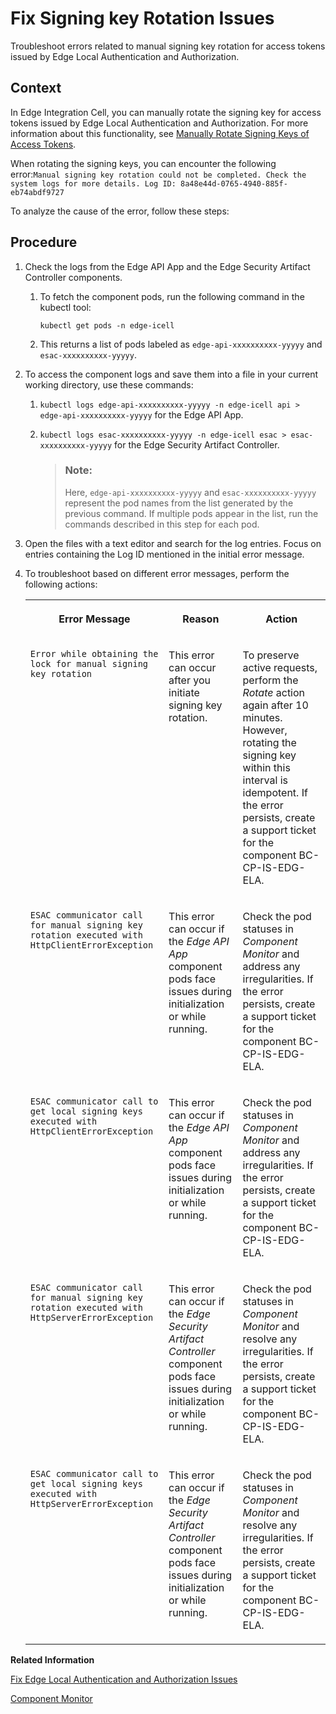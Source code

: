 <!-- loio8cb10332523e4a2a85b4204701a26a43 -->

# Fix Signing key Rotation Issues

Troubleshoot errors related to manual signing key rotation for access tokens issued by Edge Local Authentication and Authorization.



## Context

In Edge Integration Cell, you can manually rotate the signing key for access tokens issued by Edge Local Authentication and Authorization. For more information about this functionality, see [Manually Rotate Signing Keys of Access Tokens](60-Security/manually-rotate-signing-keys-of-access-tokens-0e38815.md).

When rotating the signing keys, you can encounter the following error:`Manual signing key rotation could not be completed. Check the system logs for more details. Log ID: 8a48e44d-0765-4940-885f-eb74abdf9727`

To analyze the cause of the error, follow these steps:



## Procedure

1.  Check the logs from the Edge API App and the Edge Security Artifact Controller components.

    1.  To fetch the component pods, run the following command in the kubectl tool:

        `kubectl get pods -n edge-icell` 

    2.  This returns a list of pods labeled as `edge-api-xxxxxxxxxx-yyyyy` and `esac-xxxxxxxxxx-yyyyy`.


2.  To access the component logs and save them into a file in your current working directory, use these commands:

    1.  `kubectl logs edge-api-xxxxxxxxxx-yyyyy -n edge-icell api > edge-api-xxxxxxxxxx-yyyyy` for the Edge API App.

    2.  `kubectl logs esac-xxxxxxxxxx-yyyyy -n edge-icell esac > esac-xxxxxxxxxx-yyyyy` for the Edge Security Artifact Controller.

        > ### Note:  
        > Here, `edge-api-xxxxxxxxxx-yyyyy` and `esac-xxxxxxxxxx-yyyyy` represent the pod names from the list generated by the previous command. If multiple pods appear in the list, run the commands described in this step for each pod.


3.  Open the files with a text editor and search for the log entries. Focus on entries containing the Log ID mentioned in the initial error message.

4.  To troubleshoot based on different error messages, perform the following actions:


    <table>
    <tr>
    <th valign="top">

    Error Message
    
    </th>
    <th valign="top">

    Reason
    
    </th>
    <th valign="top">

    Action
    
    </th>
    </tr>
    <tr>
    <td valign="top">
    
    `Error while obtaining the lock for manual signing key rotation`
    
    </td>
    <td valign="top">
    
    This error can occur after you initiate signing key rotation.
    
    </td>
    <td valign="top">
    
    To preserve active requests, perform the *Rotate* action again after 10 minutes. However, rotating the signing key within this interval is idempotent. If the error persists, create a support ticket for the component BC-CP-IS-EDG-ELA.
    
    </td>
    </tr>
    <tr>
    <td valign="top">
    
    `ESAC communicator call for manual signing key rotation executed with HttpClientErrorException`
    
    </td>
    <td valign="top">
    
    This error can occur if the *Edge API App* component pods face issues during initialization or while running.
    
    </td>
    <td valign="top">
    
    Check the pod statuses in *Component Monitor* and address any irregularities. If the error persists, create a support ticket for the component BC-CP-IS-EDG-ELA.
    
    </td>
    </tr>
    <tr>
    <td valign="top">
    
    `ESAC communicator call to get local signing keys executed with HttpClientErrorException`
    
    </td>
    <td valign="top">
    
    This error can occur if the *Edge API App* component pods face issues during initialization or while running.
    
    </td>
    <td valign="top">
    
    Check the pod statuses in *Component Monitor* and address any irregularities. If the error persists, create a support ticket for the component BC-CP-IS-EDG-ELA.
    
    </td>
    </tr>
    <tr>
    <td valign="top">
    
    `ESAC communicator call for manual signing key rotation executed with HttpServerErrorException`
    
    </td>
    <td valign="top">
    
    This error can occur if the *Edge Security Artifact Controller* component pods face issues during initialization or while running.
    
    </td>
    <td valign="top">
    
    Check the pod statuses in *Component Monitor* and resolve any irregularities. If the error persists, create a support ticket for the component BC-CP-IS-EDG-ELA.
    
    </td>
    </tr>
    <tr>
    <td valign="top">
    
    `ESAC communicator call to get local signing keys executed with HttpServerErrorException`
    
    </td>
    <td valign="top">
    
    This error can occur if the *Edge Security Artifact Controller* component pods face issues during initialization or while running.
    
    </td>
    <td valign="top">
    
    Check the pod statuses in *Component Monitor* and resolve any irregularities. If the error persists, create a support ticket for the component BC-CP-IS-EDG-ELA.
    
    </td>
    </tr>
    </table>
    

**Related Information**  


[Fix Edge Local Authentication and Authorization Issues](fix-edge-local-authentication-and-authorization-issues-4cddfbe.md "Check and fix issues related to local authentication and authorization.")

[Component Monitor](component-monitor-49f487e.md "Get information on your components.")

